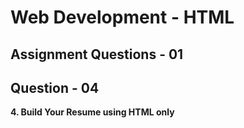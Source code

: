 # **Web Development - HTML**
## **Assignment Questions - 01**
## **Question - 04**

**4. Build Your Resume using HTML only**